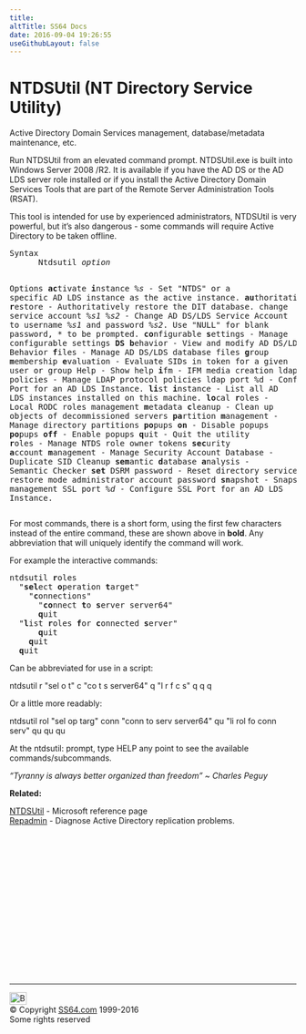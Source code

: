 ```yaml
---
title:
altTitle: SS64 Docs
date: 2016-09-04 19:26:55
useGithubLayout: false
---
```

<!-- #BeginLibraryItem "/Library/head_nt.lbi" --><!-- #EndLibraryItem --><h1>NTDSUtil (NT Directory Service Utility)</h1>
<p>Active Directory Domain Services management, database/metadata maintenance, etc.</p>
<p> Run NTDSUtil from an elevated command prompt. NTDSUtil.exe is built into Windows Server 2008 /R2. It is available if you have the AD DS or the AD LDS server role installed or if you install the Active Directory Domain Services Tools that are part of the Remote Server Administration Tools (RSAT).</p>
<p>This tool is intended for use by experienced administrators, NTDSUtil is very powerful, but it’s also dangerous - some  commands  will require Active Directory to be taken offline.</p>
<pre>Syntax
      Ntdsutil <i>option</i>

Options
   <b>ac</b>tivate <b>i</b>nstance %<i>s</i>        - Set "NTDS" or a specific AD LDS instance as the active instance.
   <b>au</b>thoritative <b>r</b>estore       - Authoritatively restore the DIT database.
   change service account %<i>s1</i> %<i>s2</i>   - Change AD DS/LDS Service Account to
                                   username %<i>s1</i> and password %<i>s2</i>.
                                   Use "NULL" for blank password, * to be prompted.
   <b>co</b>nfigurable <b>s</b>ettings       - Manage configurable settings
   <b>DS b</b>ehavior                 - View and modify AD DS/LDS Behavior
   <b>f</b>iles                       - Manage AD DS/LDS database files
   <b>g</b>roup <b>m</b>embership <b>e</b>valuation - Evaluate SIDs in token for a given user or group
   Help                        - Show help
   <b>i</b>fm                         - IFM media creation
   ldap policies               - Manage LDAP protocol policies
   ldap port %d                - Configure LDAP Port for an AD LDS Instance.
   <b>li</b>st <b>i</b>nstance               - List all AD LDS instances installed on this machine.
   <b>lo</b>cal <b>r</b>oles                 - Local RODC roles management
   <b>m</b>etadata <b>c</b>leanup            - Clean up objects of decommissioned servers
   <b>pa</b>rtition <b>m</b>anagement        - Manage directory partitions
   <b>po</b>pups <b>on</b>                   - Disable popups
   <b>po</b>pups <b>off</b>                  - Enable popups
   <b>q</b>uit                        - Quit the utility
   <b>r</b>oles                       - Manage NTDS role owner tokens
   <b>sec</b>urity <b>a</b>ccount <b>m</b>anagement - Manage Security Account Database - Duplicate SID Cleanup
   <b>sem</b>antic <b>d</b>atabase <b>a</b>nalysis  - Semantic Checker
   <b>set</b> DSRM password           - Reset directory service restore mode administrator account password
   <b>sn</b>apshot                    - Snapshot management
   SSL port %<i>d</i>                 - Configure SSL Port for an AD LDS Instance.  </pre>
<p>For most commands, there is a short form, using the first few characters  instead of the entire command, these are shown above in <b>bold</b>. Any abbreviation that will uniquely identify the command will work.</p>
<p>For example the interactive commands: </p>
<pre>ntdsutil <b>r</b>oles 
  "<b>sel</b>ect <b>o</b>peration <b>t</b>arget" 
    "<b>c</b>onnections" 
      "<b>co</b>nnect <b>t</b>o <b>s</b>erver server64" 
      <b>q</b>uit 
  "<b>l</b>ist <b>r</b>oles <b>f</b>or <b>c</b>onnected <b>s</b>erver"
      <b>q</b>uit
    <b>q</b>uit
  <b>q</b>uit </pre>
<p>Can be abbreviated for use in a script:</p>
<p class="code">ntdsutil r "sel o t" c "co t s server64" q "l r f c s" q q q</p>
<p>Or a little more readably:</p>
<p class="code">ntdsutil rol "sel op targ" conn "conn to serv server64" qu "li rol fo conn serv" qu qu qu </p>
<p>At the <span class="code">ntdsutil:</span> prompt, type HELP any point to see the available commands/subcommands.
</p>
<p class="quote"><i>“Tyranny is always better organized than freedom” ~ Charles Peguy</i></p><p><b>Related:</b></p>
<p><a href="http://technet.microsoft.com/en-us/library/cc753343.aspx">NTDSUtil</a> - Microsoft reference page<br>
<a href="http://www.microsoft.com/en-us/download/details.aspx?id=9028">Repadmin</a> -  Diagnose Active Directory replication problems.<br>
</p><!-- #BeginLibraryItem "/Library/foot_nt.lbi" --><p>
<!-- windows300 -->
<ins class="adsbygoogle" style="display:inline-block;width:300px;height:250px" data-ad-client="ca-pub-6140977852749469" data-ad-slot="7649547908"></ins>
<script>
(adsbygoogle = window.adsbygoogle || []).push({});
</script></p>
<hr>
<div id="bl" class="footer"><a href="ntdsutil.html#"><img src="../images/top.png" width="30" height="22" alt="Back to the Top"></a></div>
<div id="br" class="footer, tagline">© Copyright <a href="../index.html">SS64.com</a> 1999-2016<br>
Some rights reserved</div><!-- #EndLibraryItem -->

